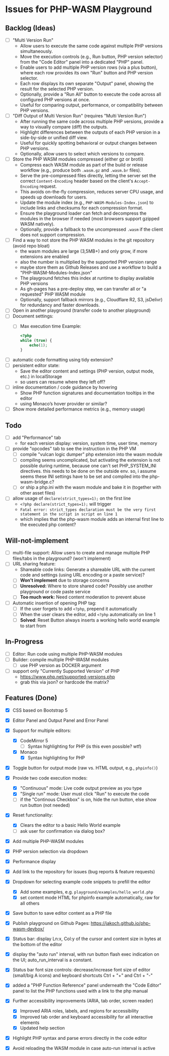 # Issues for PHP-WASM Playground

## Backlog (Ideas)

- [ ] "Multi Version Run"
  - Allow users to execute the same code against multiple PHP versions simultaneously.
  - Move the execution controls (e.g., Run button, PHP version selector) from the "Code Editor" panel into a dedicated "PHP" panel.
  - Enable users to add multiple PHP version rows (via a plus button), where each row provides its own "Run" button and PHP version selector.
  - Each row displays its own separate "Output" panel, showing the result for the selected PHP version.
  - Optionally, provide a "Run All" button to execute the code across all configured PHP versions at once.
  - Useful for comparing output, performance, or compatibility between PHP versions.
- [ ] "Diff Output of Multi Version Run" (requires "Multi Version Run")
  - After running the same code across multiple PHP versions, provide a way to visually compare (diff) the outputs.
  - Highlight differences between the outputs of each PHP version in a side-by-side or unified diff view.
  - Useful for quickly spotting behavioral or output changes between PHP versions.
  - Optionally, allow users to select which versions to compare.
- [ ] Store the PHP WASM modules compressed (either gz or brotli)
  - Compress each WASM module as part of the build or release workflow (e.g., produce both `.wasm.gz` and `.wasm.br` files).
  - Serve the pre-compressed files directly, letting the server set the correct `Content-Encoding` header based on the client's `Accept-Encoding` request.
  - This avoids on-the-fly compression, reduces server CPU usage, and speeds up downloads for users.
  - Update the module index (e.g., `PHP-WASM-Modules-Index.json`) to include links and checksums for each compression format.
  - Ensure the playground loader can fetch and decompress the modules in the browser if needed (most browsers support gzipped WASM natively).
  - Optionally, provide a fallback to the uncompressed `.wasm` if the client does not support compression.
- [ ] Find a way to not store the PHP WASM modules in the git repository (avoid repo bloat)
  - the wasm modules are large (3,5MB+) and only grow, if more extensions are enabled
  - also the number is multiplied by the supported PHP version range
  - maybe store them as Github Releases and use a workflow to build a "PHP-WASM-Modules-Index.json"
  - The playground fetches this index at runtime to display available PHP versions
  - As gh-pages has a pre-deploy step, we can transfer all or "a requested" PHP WASM module
  - Optionally, support fallback mirrors (e.g., Cloudflare R2, S3, jsDelivr) for redundancy and faster downloads.
- [ ] Open in another playground (transfer code to another playground)
- [ ] Document settings:
  - [ ] Max execution time
    Example:

    ```php
    <?php
    while (true) {
        echo(1);
    }
    ```

- [ ] automatic code formatting using tidy extension?
- [ ] persistent editor state:
  - Save the editor content and settings (PHP version, output mode, etc.) in localStorage
  - so users can resume where they left off?
- [ ] inline documentation / code guidance by hovering
  - Show PHP function signatures and documentation tooltips in the editor
  - using Monaco’s hover provider or similar?
- [ ] Show more detailed performance metrics (e.g., memory usage)

## Todo

- [ ] add "Performance" tab
  - for each version display: version, system time, user time, memory
- [ ] provide "opcodes" tab to see the instruction in the PHP VM
  - [ ] compile "vulcan logic dumper" php extension into the wasm module
  - [ ] compiling seems uncomplicated, but activating the extension is not possible during runtime, because one can't set PHP_SYSTEM_INI directives. this needs to be done on the outside env.
  so, i assume seems these INI settings have to be set and compiled into the php-wasm-bridge.c?
  - [ ] or ship a php.ini with the wasm module and bake it in (together with other asset files)
- [ ] allow usage of `declare(strict_types=1);` on the first line
  - `<?php declare(strict_types=1);` will trigger
  - `Fatal error: strict_types declaration must be the very first statement in the script in script on line 1`
  - which implies that the php-wasm module adds an internal first line to the executed php content?

## Will-not-implement

- [ ] multi-file support: Allow users to create and manage multiple PHP files/tabs in the playground? (won't implement)
- [ ] URL sharing feature:
  - Shareable code links: Generate a shareable URL with the current code and settings (using URL encoding or a paste service)?
  - [ ] **Won't implement** due to storage concerns
  - [ ] **Unresolved:** Where to store shared code? Possibly use another playground or code paste service
  - [ ] **Too much work:** Need content moderation to prevent abuse
- [ ] Automatic insertion of opening PHP tag:
  - [ ] If the user forgets to add `<?php`, prepend it automatically
  - [ ] When the user clears the editor, add `<?php` automatically on line 1
  - [ ] **Solved**: Reset Button always inserts a working hello world example to start from

## In-Progress

- [ ] Editor: Run code using multiple PHP-WASM modules
- [ ] Builder: compile multiple PHP-WASM modules
  - [ ] use PHP version as DOCKER argument
- [ ] support only "Currently Supported Version" of PHP
  - https://www.php.net/supported-versions.php
  - grab this via json? or hardcode the matrix?

## Features (Done)

- [x] CSS based on Bootstrap 5
- [x] Editor Panel and Output Panel and Error Panel
- [x] Support for multiple editors:
  - [x] CodeMirror 5
    - [ ] Syntax highlighting for PHP (is this even possible? wtf)
  - [x] Monaco
    - [x] Syntax highlighting for PHP
- [x] Toggle button for output mode (raw vs. HTML output, e.g., `phpinfo()`)
- [x] Provide two code execution modes:
  - [x] "Continuous" mode: Live code output preview as you type
  - [x] "Single run" mode: User must click "Run" to execute the code
  - [ ] if the "Continous Checkbox" is on, hide the run button, else show run button (not needed)
- [x] Reset functionality:
  - [x] Clears the editor to a basic Hello World example
  - [ ] ask user for confirmation via dialog box?
- [x] Add multiple PHP-WASM modules
- [x] PHP version selection via dropdown
- [x] Performance display
- [x] Add link to the repository for issues (bug reports & feature requests)
- [x] Dropdown for selecting example code snippets to prefill the editor
  - [x] Add some examples, e.g. `playground/examples/hello_world.php`
  - [x] set content mode HTML for phpinfo example automatically, raw for all others
- [x] Save button to save editor content as a PHP file
- [x] Publish playground on Github Pages: https://jakoch.github.io/php-wasm-devbox/
- [x] Status bar: display Ln:x, Col:y of the cursor and content size in bytes at the bottom of the editor
- [x] display the "auto run" interval, with run button flash exec indication on the UI; auto_run_interval is a constant.
- [x] Status bar font size controls: decrease/increase font size of editor (small/big A icons) and keyboard shortcuts Ctrl + "+" and Ctrl + "-"
- [x] added a "PHP Function Reference" panel underneath the "Code Editor" panel to list the PHP functions used with a link to the php manual
- [x] Further accessibility improvements (ARIA, tab order, screen reader)
  - [x] Improved ARIA roles, labels, and regions for accessibility
  - [x] Improved tab order and keyboard accessibility for all interactive elements
  - [x] Updated help section
- [x] Highlight PHP syntax and parse errors directly in the code editor
- [x] Avoid reloading the WASM module in case auto-run interval is active

